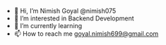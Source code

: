 - 👋 Hi, I’m  Nimish Goyal @nimish075
- 👀 I’m interested in Backend Development
- 🌱 I’m currently learning 
- 📫 How to reach me goyal.nimish699@gmail.com

<!---
nimish075/nimish075 is a ✨ special ✨ repository because its `README.md` (this file) appears on your GitHub profile.
You can click the Preview link to take a look at your changes.
--->
